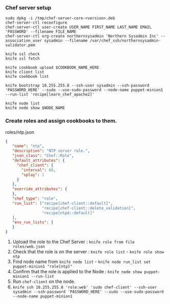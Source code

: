 ### Chef server setup
```
sudo dpkg -i /tmp/chef-server-core-<version>.deb
chef-server-ctl reconfigure
chef-server-ctl user-create USER_NAME FIRST_NAME LAST_NAME EMAIL 'PASSWORD' --filename FILE_NAME
chef-server-ctl org-create northernsysadmin 'Northern Sysadmin Inc' --association_user sysadmin --filename /var/chef_ssh/northernsysadmin-validator.pem
```

```
knife ssl check
knife ssl fetch

knife cookbook upload $COOKBOOK_NAME_HERE
knife client list
knife cookbook list
```

```
knife bootstrap 10.255.255.8 --ssh-user sysadmin --ssh-password 'PASSWORD_HERE' --sudo --use-sudo-password --node-name puppet-minion1 --run-list 'recipe[learn_chef_apache2]'
```

```
knife node list
knife node show $NODE_NAME
```

### Create roles and assign cookbooks to them.
roles/ntp.json
```json
{
   "name": "ntp",
   "description": "NTP server role.",
   "json_class": "Chef::Role",
   "default_attributes": {
     "chef_client": {
       "interval": 60,
       "splay": 1
     }
   },
   "override_attributes": {
   },
   "chef_type": "role",
   "run_list": ["recipe[chef-client::default]",
                "recipe[chef-client::delete_validation]",
                "recipe[ntpd::default]"
   ],
   "env_run_lists": {
   }
}
```

1. Upload the role to the Chef Server : `knife role from file roles/web.json`
2. Check that the role is on the server : `knife role list` - `knife role show ntp`
3. Find node name from `knife node list` - `knife node run_list set puppet-minion1 "role[ntp]"`
4. Confirm that the role is applied to the Node : `knife node show puppet-minion1 --run-list`
5. Run `chef-client` on the node.
6. `knife ssh 10.255.255.8 'role:web' 'sudo chef-client' --ssh-user sysadmin --ssh-password 'PASSWORD_HERE' --sudo --use-sudo-password --node-name puppet-minion1`

